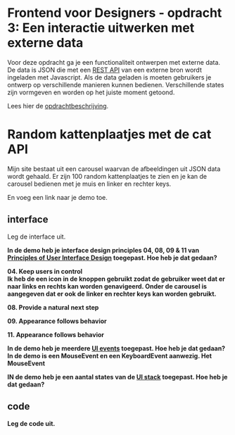 # Frontend voor Designers - opdracht 3: Een interactie uitwerken met externe data

Voor deze opdracht ga je een functionaliteit ontwerpen met externe data. De data is JSON die met een [REST API](https://developer.mozilla.org/en-US/docs/Glossary/REST) van een externe bron wordt ingeladen met Javascript.  Als de data geladen is moeten gebruikers je ontwerp op verschillende manieren kunnen bedienen. Verschillende states zijn vormgeven en worden op het juiste moment getoond.

Lees hier de [opdrachtbeschrijving](./opdrachtbeschrijving.md).


# Random kattenplaatjes met de cat API
Mijn site bestaat uit een carousel waarvan de afbeeldingen uit JSON data wordt gehaald. Er zijn 100 random kattenplaatjes te zien en je kan de carousel bedienen met je muis en linker en rechter keys. 

En voeg een link naar je demo toe.

## interface
Leg de interface uit.

<b> In de demo heb je interface design principles 04, 08, 09 & 11 van [Principles of User Interface Design](http://bokardo.com/principles-of-user-interface-design/) toegepast. Hoe heb je dat gedaan? <b>
  
<b>04. Keep users in control<b>  
Ik heb de een icon in de knoppen gebruikt zodat de gebruiker weet dat er naar links en rechts kan worden genavigeerd. Onder de carousel is aangegeven dat er ook de linker en rechter keys kan worden gebruikt. 
  
<b>08. Provide a natural next step<b>  

<b>09. Appearance follows behavior<b>  
  
<b>11. Appearance follows behavior<b>  
  

<b>In de demo heb je meerdere [UI events](https://developer.mozilla.org/en-US/docs/Web/API/UIEvent) toegepast. Hoe heb je dat gedaan?<b>
In de demo is een MouseEvent en een KeyboardEvent aanwezig. Het MouseEvent 
  
  
IN de demo heb je een aantal states van de [UI stack](https://www.scotthurff.com/posts/why-your-user-interface-is-awkward-youre-ignoring-the-ui-stack/) toegepast. Hoe heb je dat gedaan?


## code
Leg de code uit.
